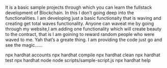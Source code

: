 It is a basic sample projects through which you can learn the fullstack development of Blockchain. In this I don’t going deep into the functionalities. I am developing just a basic functionaity that is waving and creating get total waves functionality. Anyone can waveat me by going through my website,I am adding one functionality which will create beauty to the contract, that is I am goining to reward random people who were waved to me. Yah that’s a greate thing. I am providing the code just go and see the magic……

npx hardhat accounts
npx hardhat compile
npx hardhat clean
npx hardhat test
npx hardhat node
node scripts/sample-script.js
npx hardhat help
